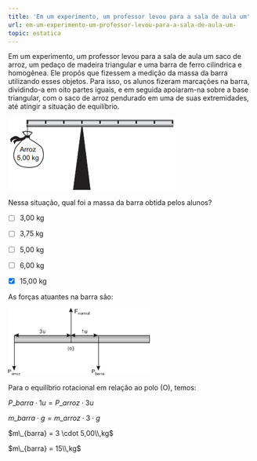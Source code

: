 ```yaml
---
title: 'Em um experimento, um professor levou para a sala de aula um'
url: em-um-experimento-um-professor-levou-para-a-sala-de-aula-um-
topic: estatica
---
```



Em um experimento, um professor levou para a sala de aula um saco de arroz, um pedaço de madeira triangular e uma barra de ferro cilíndrica e homogênea. Ele propôs que fizessem a medição da massa da barra utilizando esses objetos. Para isso, os alunos fizeram marcações na barra, dividindo-a em oito partes iguais, e em seguida apoiaram-na sobre a base triangular, com o saco de arroz pendurado em uma de suas extremidades, até atingir a situação de equilíbrio.

![](f27f31d1-24e8-b03b-a214-7fa404456403.png)

Nessa situação, qual foi a massa da barra obtida pelos alunos?



- [ ] 3,00 kg
- [ ] 3,75 kg
- [ ] 5,00 kg
- [ ] 6,00 kg
- [x] 15,00 kg


As forças atuantes na barra são:

![](0ef470c7-2bd8-e303-7544-1bd05b99c555.png)

Para o equilíbrio rotacional em relação ao polo (O), temos:

$P\_{barra} \cdot1u = P\_{arroz} \cdot 3u$

$m\_{barra} \cdot g = m\_{arroz} \cdot 3 \cdot g$

$m\_{barra} = 3 \cdot 5,00\\,kg$

$m\_{barra} = 15\\,kg$

 
